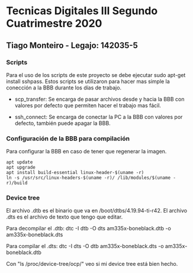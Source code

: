 # Tecnicas Digitales III Segundo Cuatrimestre 2020
	
## Tiago Monteiro - Legajo: 142035-5

### Scripts
Para el uso de los scripts de este proyecto se debe ejecutar
sudo apt-get install sshpass.
Estos scripts se utilizaron para hacer mas simple la conección a la BBB durante los días de trabajo.

* scp_transfer: Se encarga de pasar archivos desde y hacia la BBB con valores por defecto que permiten hacer el trabajo mas fácil.

* ssh_connect: Se encarga de conectar la PC a la BBB con valores por defecto, también puede apagar la BBB.

### Configuración de la BBB para compilación
Para configurar la BBB en caso de tener que regenerar la imagen.

    apt update
    apt upgrade
    apt install build-essential linux-header-$(uname -r)
    ln -s /usr/src/linux-headers-$(uname -r)/ /lib/modules/$(uname -r)/build


### Device tree
El archivo .dtb es el binario que va en /boot/dtbs/4.19.94-ti-r42.
El archivo .dts es el archivo de texto que tengo que editar.

Para decompilar el .dtb:
dtc -I dtb -O dts am335x-boneblack.dtb -o am335x-boneblack.dts

Para compilar el .dts:
dtc -I dts -O dtb am335x-boneblack.dts -o am335x-boneblack.dtb

Con "ls /proc/device-tree/ocp/" veo si mi device tree está bien hecho.
